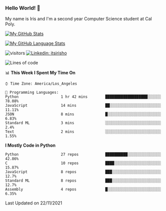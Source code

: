 ### Hello World! 👋

My name is Iris and I'm a second year Computer Science student at Cal Poly. 


[![My GitHub Stats](https://github-readme-stats.vercel.app/api?username=sleepyStick&show_icons=true&&count_private=true&include_all_commits=true&theme=buefy)]()

[![My GitHub Language Stats](https://github-readme-stats.vercel.app/api/top-langs/?username=sleepyStick&langs_count=5&theme=buefy)]()

![visitors](https://visitor-badge.glitch.me/badge?page_id=sleepyStick.sleepyStick)
[![Linkedin: itsirisho](https://img.shields.io/badge/-itsirisho-informational?style=flat-square&logo=Linkedin&logoColor=white&link=https://www.linkedin.com/in/itsirisho/)](https://www.linkedin.com/in/itsirisho/)

<!--START_SECTION:waka-->
![Lines of code](https://img.shields.io/badge/From%20Hello%20World%20I%27ve%20Written-13.3%20million%20lines%20of%20code-blue)

📊 **This Week I Spent My Time On** 

```text
⌚︎ Time Zone: America/Los_Angeles

💬 Programming Languages: 
Python                   1 hr 42 mins        ███████████████████░░░░░░   78.08% 
JavaScript               14 mins             ██░░░░░░░░░░░░░░░░░░░░░░░   11.11% 
JSON                     8 mins              █░░░░░░░░░░░░░░░░░░░░░░░░   6.83% 
Standard ML              3 mins              ░░░░░░░░░░░░░░░░░░░░░░░░░   2.4% 
Text                     2 mins              ░░░░░░░░░░░░░░░░░░░░░░░░░   1.55%

```

**I Mostly Code in Python** 

```text
Python                   27 repos            ██████████░░░░░░░░░░░░░░░   42.86% 
C                        10 repos            ████░░░░░░░░░░░░░░░░░░░░░   15.87% 
JavaScript               8 repos             ███░░░░░░░░░░░░░░░░░░░░░░   12.7% 
Standard ML              8 repos             ███░░░░░░░░░░░░░░░░░░░░░░   12.7% 
Assembly                 4 repos             █░░░░░░░░░░░░░░░░░░░░░░░░   6.35%

```



 Last Updated on 22/11/2021
<!--END_SECTION:waka-->

<!--
**konanyuta/konanyuta** is a ✨ _special_ ✨ repository because its `README.md` (this file) appears on your GitHub profile.

Here are some ideas to get you started:

- 🔭 I’m currently working on ...
- 🌱 I’m currently learning ...
- 👯 I’m looking to collaborate on ...
- 🤔 I’m looking for help with ...
- 💬 Ask me about ...
- 📫 How to reach me: ...
- 😄 Pronouns: ...
- ⚡ Fun fact: ...
-->
